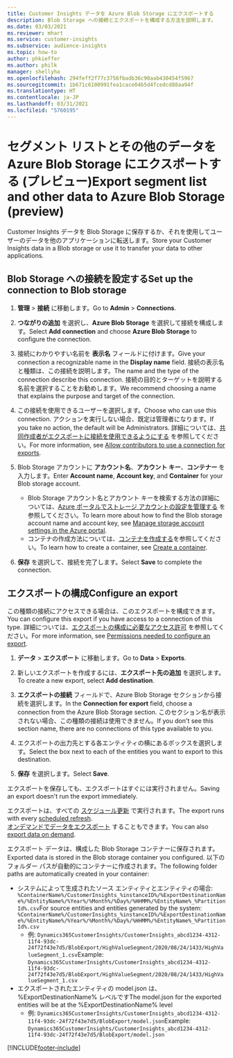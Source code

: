 ```yaml
---
title: Customer Insights データを Azure Blob Storage にエクスポートする
description: Blob Storage への接続とエクスポートを構成する方法を説明します。
ms.date: 03/03/2021
ms.reviewer: mhart
ms.service: customer-insights
ms.subservice: audience-insights
ms.topic: how-to
author: phkieffer
ms.author: philk
manager: shellyha
ms.openlocfilehash: 294feff2f77c3756fbadb36c90aab430454f5967
ms.sourcegitcommit: 1b671c6100991fea1cace04b5d4fcedcd88aa94f
ms.translationtype: HT
ms.contentlocale: ja-JP
ms.lasthandoff: 03/31/2021
ms.locfileid: "5760195"
---
```

# <a name="export-segment-list-and-other-data-to-azure-blob-storage-preview"></a><span data-ttu-id="7c89d-103">セグメント リストとその他のデータを Azure Blob Storage にエクスポートする (プレビュー)</span><span class="sxs-lookup"><span data-stu-id="7c89d-103">Export segment list and other data to Azure Blob Storage (preview)</span></span>

<span data-ttu-id="7c89d-104">Customer Insights データを Blob Storage に保存するか、それを使用してユーザーのデータを他のアプリケーションに転送します。</span><span class="sxs-lookup"><span data-stu-id="7c89d-104">Store your Customer Insights data in a Blob storage or use it to transfer your data to other applications.</span></span>

## <a name="set-up-the-connection-to-blob-storage"></a><span data-ttu-id="7c89d-105">Blob Storage への接続を設定する</span><span class="sxs-lookup"><span data-stu-id="7c89d-105">Set up the connection to Blob storage</span></span>

1. <span data-ttu-id="7c89d-106">**管理** > **接続** に移動します。</span><span class="sxs-lookup"><span data-stu-id="7c89d-106">Go to **Admin** > **Connections**.</span></span>

1. <span data-ttu-id="7c89d-107">**つながりの追加** を選択し、**Azure Blob Storage** を選択して接続を構成します。</span><span class="sxs-lookup"><span data-stu-id="7c89d-107">Select **Add connection** and choose **Azure Blob Storage** to configure the connection.</span></span>

1. <span data-ttu-id="7c89d-108">接続にわかりやすい名前を **表示名** フィールドに付けます。</span><span class="sxs-lookup"><span data-stu-id="7c89d-108">Give your connection a recognizable name in the **Display name** field.</span></span> <span data-ttu-id="7c89d-109">接続の表示名と種類は、この接続を説明します。</span><span class="sxs-lookup"><span data-stu-id="7c89d-109">The name and the type of the connection describe this connection.</span></span> <span data-ttu-id="7c89d-110">接続の目的とターゲットを説明する名前を選択することをお勧めします。</span><span class="sxs-lookup"><span data-stu-id="7c89d-110">We recommend choosing a name that explains the purpose and target of the connection.</span></span>

1. <span data-ttu-id="7c89d-111">この接続を使用できるユーザーを選択します。</span><span class="sxs-lookup"><span data-stu-id="7c89d-111">Choose who can use this connection.</span></span> <span data-ttu-id="7c89d-112">アクションを実行しない場合、既定は管理者になります。</span><span class="sxs-lookup"><span data-stu-id="7c89d-112">If you take no action, the default will be Administrators.</span></span> <span data-ttu-id="7c89d-113">詳細については、[共同作成者がエクスポートに接続を使用できるようにする](connections.md#allow-contributors-to-use-a-connection-for-exports) を参照してください。</span><span class="sxs-lookup"><span data-stu-id="7c89d-113">For more information, see [Allow contributors to use a connection for exports](connections.md#allow-contributors-to-use-a-connection-for-exports).</span></span>

1. <span data-ttu-id="7c89d-114">Blob Storage アカウントに **アカウント名**、**アカウント キー**、**コンテナー** を入力します。</span><span class="sxs-lookup"><span data-stu-id="7c89d-114">Enter **Account name**, **Account key**, and **Container** for your Blob storage account.</span></span>
    - <span data-ttu-id="7c89d-115">Blob Storage アカウント名とアカウント キーを検索する方法の詳細については、[Azure ポータルでストレージ アカウントの設定を管理する](/azure/storage/common/storage-account-manage) を参照してください。</span><span class="sxs-lookup"><span data-stu-id="7c89d-115">To learn more about how to find the Blob storage account name and account key, see [Manage storage account settings in the Azure portal](/azure/storage/common/storage-account-manage).</span></span>
    - <span data-ttu-id="7c89d-116">コンテナの作成方法については、[コンテナを作成する](/azure/storage/blobs/storage-quickstart-blobs-portal#create-a-container)を参照してください。</span><span class="sxs-lookup"><span data-stu-id="7c89d-116">To learn how to create a container, see [Create a container](/azure/storage/blobs/storage-quickstart-blobs-portal#create-a-container).</span></span>

1. <span data-ttu-id="7c89d-117">**保存** を選択して、接続を完了します。</span><span class="sxs-lookup"><span data-stu-id="7c89d-117">Select **Save** to complete the connection.</span></span> 

## <a name="configure-an-export"></a><span data-ttu-id="7c89d-118">エクスポートの構成</span><span class="sxs-lookup"><span data-stu-id="7c89d-118">Configure an export</span></span>

<span data-ttu-id="7c89d-119">この種類の接続にアクセスできる場合は、このエクスポートを構成できます。</span><span class="sxs-lookup"><span data-stu-id="7c89d-119">You can configure this export if you have access to a connection of this type.</span></span> <span data-ttu-id="7c89d-120">詳細については、[エクスポートの構成に必要なアクセス許可](export-destinations.md#set-up-a-new-export) を参照してください。</span><span class="sxs-lookup"><span data-stu-id="7c89d-120">For more information, see [Permissions needed to configure an export](export-destinations.md#set-up-a-new-export).</span></span>

1. <span data-ttu-id="7c89d-121">**データ** > **エクスポート** に移動します。</span><span class="sxs-lookup"><span data-stu-id="7c89d-121">Go to **Data** > **Exports**.</span></span>

1. <span data-ttu-id="7c89d-122">新しいエクスポートを作成するには、**エクスポート先の追加** を選択します。</span><span class="sxs-lookup"><span data-stu-id="7c89d-122">To create a new export, select **Add destination**.</span></span>

1. <span data-ttu-id="7c89d-123">**エクスポートの接続** フィールドで、Azure Blob Storage セクションから接続を選択します。</span><span class="sxs-lookup"><span data-stu-id="7c89d-123">In the **Connection for export** field, choose a connection from the Azure Blob Storage section.</span></span> <span data-ttu-id="7c89d-124">このセクション名が表示されない場合、この種類の接続は使用できません。</span><span class="sxs-lookup"><span data-stu-id="7c89d-124">If you don't see this section name, there are no connections of this type available to you.</span></span>

1. <span data-ttu-id="7c89d-125">エクスポートの出力先とする各エンティティの横にあるボックスを選択します。</span><span class="sxs-lookup"><span data-stu-id="7c89d-125">Select the box next to each of the entities you want to export to this destination.</span></span>

1. <span data-ttu-id="7c89d-126">**保存** を選択します。</span><span class="sxs-lookup"><span data-stu-id="7c89d-126">Select **Save**.</span></span>

<span data-ttu-id="7c89d-127">エクスポートを保存しても、エクスポートはすぐには実行されません。</span><span class="sxs-lookup"><span data-stu-id="7c89d-127">Saving an export doesn't run the export immediately.</span></span>

<span data-ttu-id="7c89d-128">エクスポートは、すべての [スケジュール更新](system.md#schedule-tab) で実行されます。</span><span class="sxs-lookup"><span data-stu-id="7c89d-128">The export runs with every [scheduled refresh](system.md#schedule-tab).</span></span>     
<span data-ttu-id="7c89d-129">[オンデマンドでデータをエクスポート](export-destinations.md#run-exports-on-demand) することもできます。</span><span class="sxs-lookup"><span data-stu-id="7c89d-129">You can also [export data on demand](export-destinations.md#run-exports-on-demand).</span></span> 

<span data-ttu-id="7c89d-130">エクスポート データは、構成した Blob Storage コンテナーに保存されます。</span><span class="sxs-lookup"><span data-stu-id="7c89d-130">Exported data is stored in the Blob storage container you configured.</span></span> <span data-ttu-id="7c89d-131">以下のフォルダー パスが自動的にコンテナーに作成されます。</span><span class="sxs-lookup"><span data-stu-id="7c89d-131">The following folder paths are automatically created in your container:</span></span>

- <span data-ttu-id="7c89d-132">システムによって生成されたソース エンティティとエンティティの場合: `%ContainerName%/CustomerInsights_%instanceID%/%ExportDestinationName%/%EntityName%/%Year%/%Month%/%Day%/%HHMM%/%EntityName%_%PartitionId%.csv`</span><span class="sxs-lookup"><span data-stu-id="7c89d-132">For source entities and entities generated by the system: `%ContainerName%/CustomerInsights_%instanceID%/%ExportDestinationName%/%EntityName%/%Year%/%Month%/%Day%/%HHMM%/%EntityName%_%PartitionId%.csv`</span></span>
  - <span data-ttu-id="7c89d-133">例: `Dynamics365CustomerInsights/CustomerInsights_abcd1234-4312-11f4-93dc-24f72f43e7d5/BlobExport/HighValueSegment/2020/08/24/1433/HighValueSegment_1.csv`</span><span class="sxs-lookup"><span data-stu-id="7c89d-133">Example: `Dynamics365CustomerInsights/CustomerInsights_abcd1234-4312-11f4-93dc-24f72f43e7d5/BlobExport/HighValueSegment/2020/08/24/1433/HighValueSegment_1.csv`</span></span>
- <span data-ttu-id="7c89d-134">エクスポートされたエンティティの model.json は、%ExportDestinationName% レベルです</span><span class="sxs-lookup"><span data-stu-id="7c89d-134">The model.json for the exported entities will be at the %ExportDestinationName% level</span></span>
  - <span data-ttu-id="7c89d-135">例: `Dynamics365CustomerInsights/CustomerInsights_abcd1234-4312-11f4-93dc-24f72f43e7d5/BlobExport/model.json`</span><span class="sxs-lookup"><span data-stu-id="7c89d-135">Example: `Dynamics365CustomerInsights/CustomerInsights_abcd1234-4312-11f4-93dc-24f72f43e7d5/BlobExport/model.json`</span></span>

[!INCLUDE[footer-include](../includes/footer-banner.md)]
